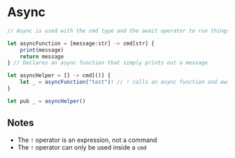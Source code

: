 # Async

```js
// Async is used with the cmd type and the await operator to run things asynchronously

let asyncFunction = [message:str] -> cmd[str] {
	print(message)
	return message
} // Declares an async function that simply prints out a message

let asyncHelper = [] -> cmd[()] {
	let _ = asyncFunction("test")! // ! calls an async function and awaits for it to finish
}

let pub _ = asyncHelper()
```

## Notes
- The `!` operator is an expression, not a command
- The `!` operator can only be used inside a `cmd`
